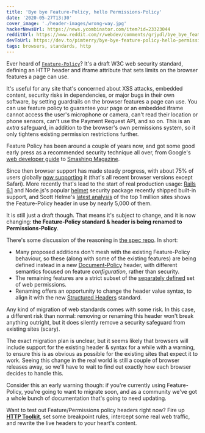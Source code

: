 ```yaml
---
title: 'Bye bye Feature-Policy, hello Permissions-Policy'
date: '2020-05-27T13:30'
cover_image: './header-images/wrong-way.jpg'
hackerNewsUrl: https://news.ycombinator.com/item?id=23323044
redditUrl: https://www.reddit.com/r/webdev/comments/grjydl/bye_bye_featurepolicy_hello_permissionspolicy/
devToUrl: https://dev.to/pimterry/bye-bye-feature-policy-hello-permissions-policy-31gd
tags: browsers, standards, http
---
```


Ever heard of [`Feature-Policy`](https://w3c.github.io/webappsec-feature-policy/)? It's a draft W3C web security standard, defining an HTTP header and iframe attribute that sets limits on the browser features a page can use.

It's useful for any site that's concerned about XSS attacks, embedded content, security risks in dependencies, or major bugs in their own software, by setting guardrails on the browser features a page can use. You can use feature policy to guarantee your page or an embedded iframe cannot access the user's microphone or camera, can't read their location or phone sensors, can't use the Payment Request API, and so on. This is an _extra_ safeguard, in addition to the browser's own permissions system, so it only tightens existing permission restrictions further.

Feature Policy has been around a couple of years now, and got some good early press as a recommended security technique all over, from Google's [web developer guide](https://developers.google.com/web/updates/2018/06/feature-policy) to [Smashing Magazine](https://www.smashingmagazine.com/2018/12/feature-policy/).

Since then browser support has made steady progress, with about 75% of users globally [now supporting](https://caniuse.com/#feat=feature-policy) it (that's all recent browser versions except Safari). More recently that's lead to the start of real production usage: [Rails 6.1](https://github.com/rails/rails/pull/33439) and Node.js's popular [helmet](https://www.npmjs.com/package/helmet) security package recently shipped built-in support, and Scott Helme's [latest analysis](https://scotthelme.co.uk/top-1-million-analysis-march-2020/) of the top 1 million sites shows the Feature-Policy header in use by nearly 5,000 of them.

It is still just a draft though. That means it's subject to change, and it is now changing: **the Feature-Policy standard & header is being renamed to Permissions-Policy**.

There's some discussion of the reasoning in [the spec repo](https://github.com/w3c/webappsec-feature-policy/issues/359). In short:

* Many proposed additions don't mesh with the existing Feature-Policy behaviour, so these (along with some of the existing features) are being defined instead in a new [Document-Policy](https://w3c.github.io/webappsec-feature-policy/document-policy.html) header, with different semantics focused on feature _configuration_, rather than security.
* The remaining features are a strict subset of the [separately defined](https://w3c.github.io/permissions/#permission-registry) set of web permissions.
* Renaming offers an opportunity to change the header value syntax, to align it with the new [Structured Headers](https://datatracker.ietf.org/doc/draft-ietf-httpbis-header-structure/) standard.

Any kind of migration of web standards comes with some risk. In this case, a different risk than normal: removing or renaming this header won't break anything outright, but it does silently remove a security safeguard from existing sites (scary).

The exact migration plan is unclear, but it seems likely that browsers will include support for the existing header & syntax for a while with a warning, to ensure this is as obvious as possible for the existing sites that expect it to work. Seeing this change in the real world is still a couple of browser releases away, so we'll have to wait to find out exactly how each browser decides to handle this.

Consider this an early warning though: if you're currently using Feature-Policy, you're going to want to migrate soon, and as a community we've got a whole bunch of documentation that's going to need updating.

Want to test out Feature/Permissions policy headers right now? Fire up **[HTTP Toolkit](/)**, set some breakpoint rules, intercept some real web traffic, and rewrite the live headers to your heart's content.